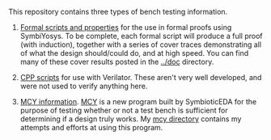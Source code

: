 This repository contains three types of bench testing information.

1. [Formal scripts and properties](formal) for the use in formal proofs using
   SymbiYosys.  To be complete, each formal script will produce a full proof
   (with induction), together with a series of cover traces demonstrating
   all of what the design should/could do, and at high speed.  You can find
   many of these cover results posted in the [../doc](../doc/gfx) directory.

2. [CPP scripts](cpp) for use with Verilator.  These aren't very well developed,
   and were not used to verify anything here.

3. [MCY information](mcy).  [MCY](https://github.com/YosysHQ/mcy) is a new
   program built by SymbioticEDA for the purpose of testing whether or not
   a test bench is sufficient for determining if a design truly works.  My
   [mcy directory](mcy) contains my attempts and efforts at using this program.
